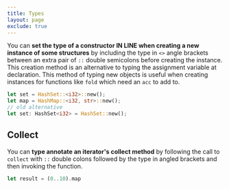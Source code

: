 ```yaml
---
title: Types
layout: page
exclude: true
---
```


You can **set the type of a constructor IN LINE when creating a new instance of some structures** by including the type in `<>` angle brackets between an extra pair of `::` double semicolons before creating the instance. This creation method is an alternative to typing the assignment variable at declaration. This method of typing new objects is useful when creating instances for functions like `fold` which need an `acc` to add to.
```rust
let set = HashSet::<i32>::new();
let map = HashMap::<i32, str>::new();
// old alternative
let set: HashSet<i32> = HashSet::new();
```

## Collect

You can **type annotate an iterator's collect method** by following the call to `collect` with `::` double colons followed by the type in angled brackets and then invoking the function.
```rust
let result = (0..10).map
```
<!--stackedit_data:
eyJoaXN0b3J5IjpbNjAwNjg5ODcwLDIwMzU0NTI2ODJdfQ==
-->